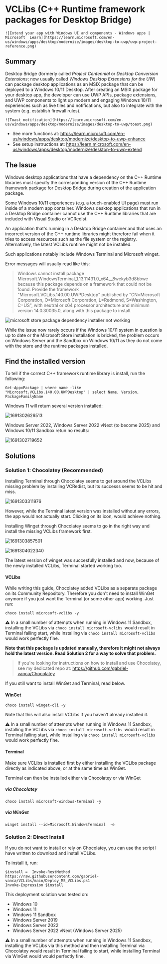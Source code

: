 # VCLibs (C++ Runtime framework packages for Desktop Bridge)

    ![Extend your app with Windows UI and components - Windows apps | Microsoft  Learn](https://learn.microsoft.com/en-us/windows/apps/desktop/modernize/images/desktop-to-uwp/uwp-project-reference.png)

## Summary

Desktop Bridge (formerly called *Project Centennial* or *Desktop Conversion Extensions*; now usually called *Windows Desktop Extensions for the UW*) can package desktop applications as an MSIX package that can be deployed to a Windows 10/11 Desktop. After creating an MSIX package for your desktop app, the developer can use UWP APIs, package extensions, and UWP components to light up modern and engaging Windows 10/11 experiences such as live tiles and notifications, but also to integrate with the system (e.g. establish firewall rules).

    ![Toast notification](https://learn.microsoft.com/en-us/windows/apps/desktop/modernize/images/desktop-to-uwp/toast.png)

* See more functions at: https://learn.microsoft.com/en-us/windows/apps/desktop/modernize/desktop-to-uwp-enhance
* See setup instructions at: https://learn.microsoft.com/en-us/windows/apps/desktop/modernize/desktop-to-uwp-extend

## The Issue

Windows desktop applications that have a dependency on the C++ Runtime libraries must specify the corresponding version of the C++ Runtime framework package for Desktop Bridge during creation of the application package.

Some Windows 10/11 experiences (e.g. a touch-enabled UI page) must run inside of a modern app container. Windows desktop applications that run in a Desktop Bridge container cannot use the C++ Runtime libraries that are included with Visual Studio or VCRedist.

An application that's running in a Desktop Bridge container and that uses an incorrect version of the C++ runtime libraries might therefore fail when it tries to access resources such as the file system or the registry. Alternatively, the latest VCLibs runtime might not be installed.

Such applications notably include Windows Terminal and Microsoft winget.

Error messages will usually read like this:

> Windows cannot install package Microsoft.WindowsTerminal_1.13.11431.0_x64__8wekyb3d8bbwe because this package depends on a framework that could not be found. Provide the framework "Microsoft.VCLibs.140.00.UWPDesktop" published by "CN=Microsoft Corporation, O=Microsoft Corporation, L=Redmond, S=Washington, C=US", with neutral or x64 processor architecture and minimum version 14.0.30035.0, along with this package to install.

![microsoft store package dependency installer not working](https://cdn.windowsreport.com/wp-content/uploads/2022/12/Untitled-design-31.jpg)

While the issue now rarely occurs if the Windows 10/11 system in question is up to date or the Microsoft Store installation is bricked, the problem occurs on Windows Server and the Sandbox on Windows 10/11 as they do not come with the store and the runtime packages installed.

## Find the installed version

To tell if the correct C++ framework runtime library is install, run the following:

```
Get-AppxPackage | where name -like "Microsoft.VCLibs.140.00.UWPDesktop" | select Name, Version, PackageFamilyName
```

Windows 11 will return several version installed:

![1691302626513](image/README/1691302626513.png)

Windows Server 2022, Windows Server 2022 vNext (to become 2025) and Windows 10/11 Sandbox retun no results:

![1691302719652](image/README/1691302719652.png)

## Solutions

### Solution 1: Chocolatey (Recommended)

Installing Terminal through Chocolatey seems to get around the VCLibs missing problem by installing VCRedist, but its successs seems to be hit and miss.

![1691303311976](image/README/1691303311976.png)

However, while the Terminal latest version was installed without any errors, the app would not actually start. Clicking on its icon, would achieve nothing.

Installing Winget through Chocolatey seems to go in the right way and install the missing VCLibs framework first.

![1691303857501](image/README/1691303857501.png)

![1691304022340](image/README/1691304022340.png)

The latest version of winget was succesfully installed and now, because of the newly installed VCLibs, Terminal started working too.

#### VCLibs

While writing this guide, Chocolatey added VCLibs as a separate package on its Community Repository. Therefore you don't need to install WinGet anymore if you just want the Terminal (or some other app) working. Just run:

```
choco install microsoft-vclibs -y
```

⚠️ In a small number of attempts when running in Windows 11 Sandbox, installing the VCLibs via `choco install microsoft-vclibs `would result in Terminal failing start, while installing via `choco install microsoft-vclibs` would work perfectly fine.

**Note that this package is updated manually, therefore it might not always hold the latest version. Read Solution 2 for a way to solve that problem.**

> If you're looking for instructions on how to install and use Chocolatey, see my dedicated repo at: https://github.com/gabriel-vanca/Chocolatey

If you still want to install WinGet and Terminal, read below.

#### WinGet

```
choco install winget-cli -y
```

Note that this will also install VCLibs if you haven't already installed it.

⚠️ In a small number of attempts when running in Windows 11 Sandbox, installing the VCLibs via `choco install microsoft-vclibs `would result in Terminal failing start, while installing via `choco install microsoft-vclibs` would work perfectly fine.

#### Terminal

Make sure VCLibs is installed first by either installing the VCLibs package directly as indicated above, or at the same time as WinGet.

Terminal can then be installed either via Chocolatey or via WinGet

##### via Chocolatey

```
choco install microsoft-windows-terminal -y
```

##### via WinGet

```
winget install --id=Microsoft.WindowsTerminal  -e
```

### Solution 2: Direct Install

If you do not want to install or rely on Chocolatey, you can use the script I have written to download and install VCLibs.

To install it, run:

```
$install =  Invoke-RestMethod https://raw.githubusercontent.com/gabriel-vanca/VCLibs/main/Deploy_MS_VCLibs.ps1
Invoke-Expression $install
```

This deployment solution was tested on:

* Windows 10
* Windows 11
* Windows 11 Sandbox
* Windows Server 2019
* Windows Server 2022
* Windows Server 2022 vNext (Windows Server 2025)

⚠️ In a small number of attempts when running in Windows 11 Sandbox, installing the VCLibs via this method and then installing Terminal via Chocolatey would result in Terminal failing to start, while installing Terminal via WinGet would would perfectly fine.
